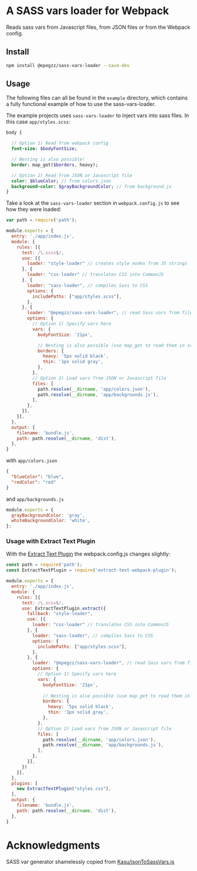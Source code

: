 # A SASS vars loader for Webpack

Reads sass vars from Javascript files, from JSON files or from the Webpack config.


## Install

```sh
npm install @epegzz/sass-vars-loader --save-dev
```

## Usage

The following files can all be found in the `example` directory, which contains a fully functional example of how to use the sass-vars-loader.

The example projects uses `sass-vars-loader` to inject vars into sass files. In this case `app/styles.scss`:

```sass
body {

  // Option 1) Read from webpack config
  font-size: $bodyFontSize;

  // Nesting is also possible!
  border: map_get($borders, heavy);

  // Option 2) Read from JSON or Javascript file 
  color: $blueColor; // from colors.json
  background-color: $grayBackgroundColor; // from background.js
}

```


Take a look at the `sass-vars-loader` section in `webpack.config.js` to see how they were loaded: 
 

```javascript
var path = require('path');

module.exports = {
  entry: './app/index.js',
  module: {
    rules: [{
      test: /\.scss$/,
      use: [{
        loader: "style-loader" // creates style nodes from JS strings
      }, {
        loader: "css-loader" // translates CSS into CommonJS
      }, {
        loader: "sass-loader", // compiles Sass to CSS
        options: {
          includePaths: ["app/styles.scss"],
        },
      }, {
        loader: "@epegzz/sass-vars-loader", // read Sass vars from file or options
        options: {
          // Option 1) Specify vars here
          vars: {
            bodyFontSize: '21px',

            // Nesting is also possible (use map_get to read them in scss)!
            borders: {
              heavy: '5px solid black',
              thin: '1px solid gray',
            },
          },
          // Option 2) Load vars from JSON or Javascript file
          files: [
            path.resolve(__dirname, 'app/colors.json'),
            path.resolve(__dirname, 'app/backgrounds.js'),
          ],
        },
      }],
    }],
  },
  output: {
    filename: 'bundle.js',
    path: path.resolve(__dirname, 'dist'),
  },
}
```


with `app/colors.json`
```json
{
  "blueColor": "blue",
  "redColor": "red"
}
```

and `app/backgrounds.js`
```js
module.exports = {
  grayBackgroundColor: 'gray',
  whiteBackgroundColor: 'white',
};
```

### Usage with Extract Text Plugin

With the [Extract Text Plugin](https://github.com/webpack-contrib/extract-text-webpack-plugin) the webpack.config.js changes slightly:
```javascript
const path = require('path');
const ExtractTextPlugin = require('extract-text-webpack-plugin');

module.exports = {
  entry: './app/index.js',
  module: {
    rules: [{
      test: /\.scss$/,
      use: ExtractTextPlugin.extract({
        fallback: "style-loader",
        use: [{
          loader: "css-loader" // translates CSS into CommonJS
        }, {
          loader: "sass-loader", // compiles Sass to CSS
          options: {
            includePaths: ["app/styles.scss"],
          },
        }, {
          loader: "@epegzz/sass-vars-loader", // read Sass vars from file or options
          options: {
            // Option 1) Specify vars here
            vars: {
              bodyFontSize: '21px',
    
              // Nesting is also possible (use map_get to read them in scss)!
              borders: {
                heavy: '5px solid black',
                thin: '1px solid gray',
              },
            },
            // Option 2) Load vars from JSON or Javascript file
            files: [
              path.resolve(__dirname, 'app/colors.json'),
              path.resolve(__dirname, 'app/backgrounds.js'),
            ],
          },
        }],
      })
    }],
  },
  plugins: [
    new ExtractTextPlugin("styles.css"),
  ],
  output: {
    filename: 'bundle.js',
    path: path.resolve(__dirname, 'dist'),
  },
}
```


# Acknowledgments

SASS var generator shamelessly copied from [Kasu/jsonToSassVars.js](https://gist.github.com/Kasu/ea4f4861a81e626ea308)

